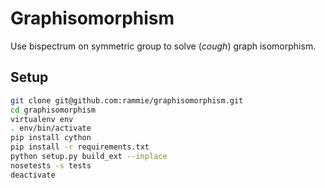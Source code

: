 Graphisomorphism
================

Use bispectrum on symmetric group to solve (*cough*) graph isomorphism.


## Setup

```bash
git clone git@github.com:rammie/graphisomorphism.git
cd graphisomorphism
virtualenv env
. env/bin/activate
pip install cython
pip install -r requirements.txt
python setup.py build_ext --inplace
nosetests -s tests
deactivate
```
